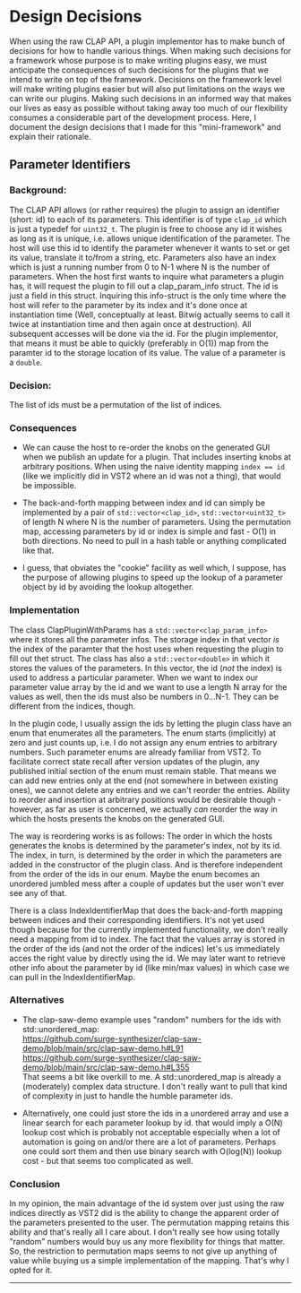 Design Decisions
================

When using the raw CLAP API, a plugin implementor has to make bunch of decisions for how to 
handle various things. When making such decisions for a framework whose purpose is to make writing
plugins easy, we must anticipate the consequences of such decisions for the plugins that we intend 
to write on top of the framework. Decisions on the framework level will make writing plugins easier
but will also put limitations on the ways we can write our plugins. Making such decisions in an 
informed way that makes our lives as easy as possible without taking away too much of our 
flexibility consumes a considerable part of the development process. Here, I document the design 
decisions that I made for this "mini-framework" and explain their rationale.


Parameter Identifiers
---------------------

### Background:

The CLAP API allows (or rather requires) the plugin to assign an identifier (short: id) to each of 
its parameters. This identifier is of type `clap_id` which is just a typedef for `uint32_t`. The 
plugin is free to choose any id it wishes as long as it is unique, i.e. allows unique identification 
of the parameter. The host will use this id to identify the parameter whenever it wants to set or 
get its value, translate it to/from a string, etc. Parameters also have an index which is just a 
running number from 0 to N-1 where N is the number of parameters. When the host first wants to 
inquire what parameters a plugin has, it will request the plugin to fill out a clap_param_info 
struct. The id is just a field in this struct. Inquiring this info-struct is the only time where the 
host will refer to the parameter by its index and it's done once at instantiation time (Well, 
conceptually at least. Bitwig actually seems to call it twice at instantiation time and then again 
once at destruction). All subsequent accesses will be done via the id. For the plugin implementor, 
that means it must be able to quickly (preferably in O(1)) map from the paramter id to the storage 
location of its value. The value of a parameter is a `double`.


### Decision:

The list of ids must be a permutation of the list of indices.


### Consequences

- We can cause the host to re-order the knobs on the generated GUI when we publish an update for a
  plugin. That includes inserting knobs at arbitrary positions. When using the naive identity 
  mapping `index == id` (like we implicitly did in VST2 where an id was not a thing), that would be 
  impossible.

- The back-and-forth mapping between index and id can simply be implemented by a pair of 
  `std::vector<clap_id>`, `std::vector<uint32_t>` of length N where N is the number of parameters. 
  Using the permutation map, accessing parameters by id or index is simple and fast - O(1) in both 
  directions. No need to pull in a hash table or anything complicated like that.

- I guess, that obviates the "cookie" facility as well which, I suppose, has the purpose of 
  allowing plugins to speed up the lookup of a parameter object by id by avoiding the lookup
  altogether.


### Implementation

The class ClapPluginWithParams has a `std::vector<clap_param_info>` where it stores all the 
parameter infos. The storage index in that vector *is* the index of the paramter that the host uses 
when requesting the plugin to fill out thet struct. The class has also a `std::vector<double>` in 
which it stores the values of the parameters. In this vector, the id (*not* the index) is used to 
address a particular parameter. When we want to index our parameter value array by the id and we 
want to use a length N array for the values as well, then the ids must also be numbers in 0...N-1. 
They can be different from the indices, though. 

In the plugin code, I usually assign the ids by letting the plugin class have an enum that 
enumerates all the parameters. The enum starts (implicitly) at zero and just counts up, i.e. I do 
not assign any enum entries to arbitrary numbers. Such parameter enums are already familiar from 
VST2. To facilitate correct state recall after version updates of the plugin, any published initial 
section of the enum must remain stable. That means we can add new entries only at the end (not 
somewhere in between existing ones), we cannot delete any entries and we can't reorder the entries. 
Ability to reorder and insertion at arbitrary positions would be desirable though - however, as far 
as user is concerned, we actually *can* reorder the way in which the hosts presents the knobs on the 
generated GUI.

The way is reordering works is as follows: The order in which the hosts generates the knobs is 
determined by the parameter's index, not by its id. The index, in turn, is determined by the order 
in which the parameters are added in the constructor of the plugin class. And is therefore 
independent from the order of the ids in our enum. Maybe the enum becomes an unordered jumbled mess
after a couple of updates but the user won't ever see any of that.

There is a class IndexIdentifierMap that does the back-and-forth mapping between indices and their
corresponding identifiers. It's not yet used though because for the currently implemented 
functionality, we don't really need a mapping from id to index. The fact that the values array is 
stored in the order of the ids (and not the order of the indices) let's us immediately acces the 
right value by directly using the id. We may later want to retrieve other info about the parameter 
by id (like min/max values) in which case we can pull in the IndexIdentifierMap.


### Alternatives

- The clap-saw-demo example uses "random" numbers for the ids with std::unordered_map:  
  https://github.com/surge-synthesizer/clap-saw-demo/blob/main/src/clap-saw-demo.h#L91  
  https://github.com/surge-synthesizer/clap-saw-demo/blob/main/src/clap-saw-demo.h#L355  
  That seems a bit like overkill to me. A std::unordered_map is already a (moderately) 
  complex data structure. I don't really want to pull that kind of complexity in just to handle the 
  humble parameter ids.

- Alternatively, one could just store the ids in a unordered array and use a linear search for each 
  parameter lookup by id. that would imply a O(N) lookup cost which is probably not acceptable 
  especially when a lot of automation is going on and/or there are a lot of parameters. Perhaps one 
  could sort them and then use binary search with O(log(N)) lookup cost - but that seems too 
  complicated as well. 


### Conclusion

In my opinion, the main advantage of the id system over just using the raw indices directly as VST2 
did is the ability to change the apparent order of the parameters presented to the user. The 
permutation mapping retains this ability and that's really all I care about. I don't really see how 
using totally "random" numbers would buy us any more flexibility for things that matter. So, the 
restriction to permutation maps seems to not give up anything of value while buying us a simple
implementation of the mapping. That's why I opted for it.














----------------------------------------------------------------------------------------------------